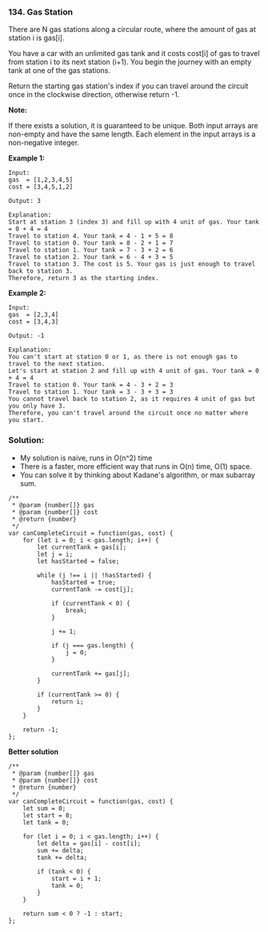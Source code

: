 ### 134. Gas Station

There are N gas stations along a circular route, where the amount of gas at station i is gas[i].

You have a car with an unlimited gas tank and it costs cost[i] of gas to travel from station i to its next station (i+1). You begin the journey with an empty tank at one of the gas stations.

Return the starting gas station's index if you can travel around the circuit once in the clockwise direction, otherwise return -1.

**Note:**

If there exists a solution, it is guaranteed to be unique.
Both input arrays are non-empty and have the same length.
Each element in the input arrays is a non-negative integer.

**Example 1:**
```
Input: 
gas  = [1,2,3,4,5]
cost = [3,4,5,1,2]

Output: 3

Explanation:
Start at station 3 (index 3) and fill up with 4 unit of gas. Your tank = 0 + 4 = 4
Travel to station 4. Your tank = 4 - 1 + 5 = 8
Travel to station 0. Your tank = 8 - 2 + 1 = 7
Travel to station 1. Your tank = 7 - 3 + 2 = 6
Travel to station 2. Your tank = 6 - 4 + 3 = 5
Travel to station 3. The cost is 5. Your gas is just enough to travel back to station 3.
Therefore, return 3 as the starting index.
```

**Example 2:**
```
Input: 
gas  = [2,3,4]
cost = [3,4,3]

Output: -1

Explanation:
You can't start at station 0 or 1, as there is not enough gas to travel to the next station.
Let's start at station 2 and fill up with 4 unit of gas. Your tank = 0 + 4 = 4
Travel to station 0. Your tank = 4 - 3 + 2 = 3
Travel to station 1. Your tank = 3 - 3 + 3 = 3
You cannot travel back to station 2, as it requires 4 unit of gas but you only have 3.
Therefore, you can't travel around the circuit once no matter where you start.
```

### Solution:
- My solution is naive, runs in O(n^2) time
- There is a faster, more efficient way that runs in O(n) time, O(1) space.
- You can solve it by thinking about Kadane's algorithm, or max subarray sum.
```
/**
 * @param {number[]} gas
 * @param {number[]} cost
 * @return {number}
 */
var canCompleteCircuit = function(gas, cost) {
    for (let i = 0; i < gas.length; i++) {
        let currentTank = gas[i];
        let j = i;
        let hasStarted = false;
        
        while (j !== i || !hasStarted) {
            hasStarted = true;
            currentTank -= cost[j];
            
            if (currentTank < 0) {
                break;
            }

            j += 1;
            
            if (j === gas.length) {
                j = 0;
            }
            
            currentTank += gas[j];
        }
        
        if (currentTank >= 0) {
            return i;
        }
    }
    
    return -1;
};
```

**Better solution**
```
/**
 * @param {number[]} gas
 * @param {number[]} cost
 * @return {number}
 */
var canCompleteCircuit = function(gas, cost) {
    let sum = 0;
    let start = 0;
    let tank = 0;
    
    for (let i = 0; i < gas.length; i++) {
        let delta = gas[i] - cost[i];
        sum += delta;
        tank += delta;
        
        if (tank < 0) {
            start = i + 1;
            tank = 0;
        }
    }
    
    return sum < 0 ? -1 : start;
};
```

